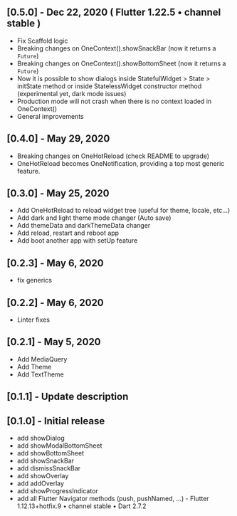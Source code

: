 ## [0.5.0] - Dec 22, 2020 ( Flutter 1.22.5 • channel stable )
* Fix Scaffold logic
* Breaking changes on OneContext().showSnackBar (now it returns a `Future`)
* Breaking changes on OneContext().showBottomSheet (now it returns a `Future`)
* Now it is possible to show dialogs inside StatefulWidget > State > initState method or inside StatelessWidget constructor method (experimental yet, dark mode issues)
* Production mode will not crash when there is no context loaded in OneContext()
* General improvements

## [0.4.0] - May 29, 2020
* Breaking changes on OneHotReload (check README to upgrade)
* OneHotReload becomes OneNotification, providing a top most generic feature.

## [0.3.0] - May 25, 2020
* Add OneHotReload to reload widget tree (useful for theme, locale, etc...)
* Add dark and light theme mode changer (Auto save)
* Add themeData and darkThemeData changer
* Add reload, restart and reboot app
* Add boot another app with setUp feature

## [0.2.3] - May 6, 2020
* fix generics

## [0.2.2] - May 6, 2020
* Linter fixes

## [0.2.1] - May 5, 2020
* Add MediaQuery
* Add Theme
* Add TextTheme

## [0.1.1] - Update description

## [0.1.0] - Initial release

* add showDialog
* add showModalBottomSheet
* add showBottomSheet
* add showSnackBar
* add dismissSnackBar
* add showOverlay
* add addOverlay
* add showProgressIndicator
* add all Flutter Navigator methods (push, pushNamed, ...) - Flutter 1.12.13+hotfix.9 • channel stable • Dart 2.7.2